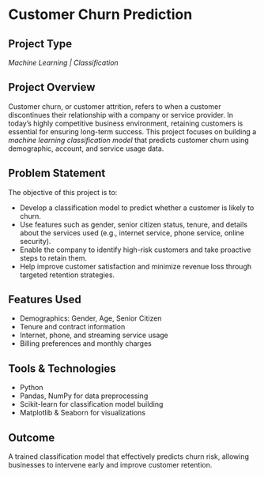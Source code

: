 # Customer Churn Prediction

## Project Type
*Machine Learning | Classification*

## Project Overview
Customer churn, or customer attrition, refers to when a customer discontinues their relationship with a company or service provider. In today’s highly competitive business environment, retaining customers is essential for ensuring long-term success. This project focuses on building a *machine learning classification model* that predicts customer churn using demographic, account, and service usage data.

## Problem Statement
The objective of this project is to:
- Develop a classification model to predict whether a customer is likely to churn.
- Use features such as gender, senior citizen status, tenure, and details about the services used (e.g., internet service, phone service, online security).
- Enable the company to identify high-risk customers and take proactive steps to retain them.
- Help improve customer satisfaction and minimize revenue loss through targeted retention strategies.

## Features Used
- Demographics: Gender, Age, Senior Citizen  
- Tenure and contract information  
- Internet, phone, and streaming service usage  
- Billing preferences and monthly charges  

## Tools & Technologies
- Python  
- Pandas, NumPy for data preprocessing  
- Scikit-learn for classification model building  
- Matplotlib & Seaborn for visualizations  

## Outcome
A trained classification model that effectively predicts churn risk, allowing businesses to intervene early and improve customer retention.
